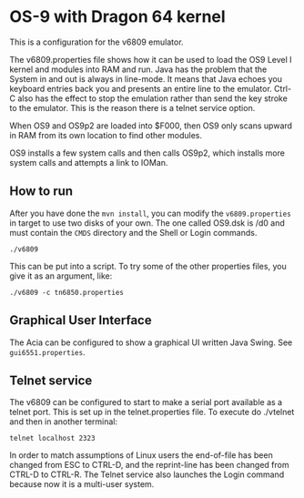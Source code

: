 # OS-9 with Dragon 64 kernel

This is a configuration for the v6809 emulator.

The v6809.properties file shows how it can be used to load the OS9 Level I
kernel and modules into RAM and run. Java has the problem that the System
in and out is always in line-mode. It means that Java echoes you keyboard
entries back you and presents an entire line to the emulator. Ctrl-C also
has the effect to stop the emulation rather than send the key stroke to
the emulator. This is the reason there is a telnet service option.

When OS9 and OS9p2 are loaded into $F000, then OS9 only scans upward in
RAM from its own location to find other modules.

OS9 installs a few system calls and then calls OS9p2, which installs more system calls and attempts a link to IOMan.

How to run
----------

After you have done the `mvn install`, you can modify the
`v6809.properties` in target to use two disks of your own. The one called
OS9.dsk is /d0 and must contain the `CMDS` directory and the Shell or
Login commands.

    ./v6809

This can be put into a script. To try some of the other properties files, you give it as an argument, like:

    ./v6809 -c tn6850.properties

Graphical User Interface
------------------------

The Acia can be configured to show a graphical UI written Java Swing. See `gui6551.properties`.

Telnet service
--------------

The v6809 can be configured to start to make a serial port available as
a telnet port. This is set up in the telnet.properties file. To execute
do ./vtelnet and then in another terminal:

    telnet localhost 2323

In order to match assumptions of Linux users the end-of-file has been
changed from ESC to CTRL-D, and the reprint-line has been changed from
CTRL-D to CTRL-R. The Telnet service also launches the Login command
because now it is a multi-user system.
